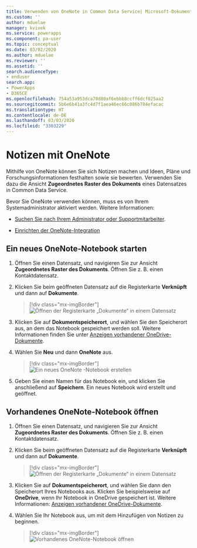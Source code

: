```yaml
---
title: Verwenden von OneNote in Common Data Service| Microsoft-Dokumentation
ms.custom: ''
author: mduelae
manager: kvivek
ms.service: powerapps
ms.component: pa-user
ms.topic: conceptual
ms.date: 03/02/2020
ms.author: mduelae
ms.reviewer: ''
ms.assetid: ''
search.audienceType:
- enduser
search.app:
- PowerApps
- D365CE
ms.openlocfilehash: 754a53a953dca70d80af6ebbb8ccff6dcf025aa2
ms.sourcegitcommit: 5b6e6b41a3fc4d7f1aea46ec66c086b784efacac
ms.translationtype: HT
ms.contentlocale: de-DE
ms.lasthandoff: 03/03/2020
ms.locfileid: "3303229"
---
```

# <a name="take-notes-by-using-onenote"></a>Notizen mit OneNote 

Mithilfe von OneNote können Sie sich Notizen machen und Ideen, Pläne und Forschungsinformationen festhalten sowie sie bewerten. Verwenden Sie dazu die Ansicht **Zugeordnetes Raster des Dokuments** eines Datensatzes in Common Data Service.

Bevor Sie OneNote verwenden können, muss es von Ihrem Systemadministrator aktiviert werden. Weitere Informationen:

-   [Suchen Sie nach Ihrem Administrator oder Supportmitarbeiter](find-admin.md).  

-   [Einrichten der OneNote-Integration](https://docs.microsoft.com/power-platform/admin/set-up-onenote-integration-in-dynamics-365)  

## <a name="start-a-new-onenote-notebook"></a>Ein neues OneNote-Notebook starten

1. Öffnen Sie einen Datensatz, und navigieren Sie zur Ansicht **Zugeordnetes Raster des Dokuments**. Öffnen Sie z. B. einen Kontaktdatensatz.

2. Klicken Sie beim geöffneten Datensatz auf die Registerkarte **Verknüpft** und dann auf **Dokumente**.
 
    > [!div class="mx-imgBorder"]
    > ![Öffnen der Registerkarte „Dokumente“ in einem Datensatz](media/onedrive_nav.png "Öffnen der Registerkarte „Dokumente“ in einem Datensatz")

3. Klicken Sie auf **Dokumentspeicherort**, und wählen Sie den Speicherort aus, an dem das Notebook gespeichert werden soll. Weitere Informationen finden Sie unter [Anzeigen vorhandener OneDrive-Dokumente](one-drive.md#view-existing-onedrive-documents).

4. Wählen Sie **Neu** und dann **OneNote** aus. 

    > [!div class="mx-imgBorder"]
    > ![Ein neues OneNote -Notebook erstellen](media/onenote.png "Ein neues OneNote-Notizbuch erstellen")

5. Geben Sie einen Namen für das Notebook ein, und klicken Sie anschließend auf **Speichern**. Ein neues Notebook wird erstellt und geöffnet.

## <a name="open-an-existing-onenote-notebook"></a>Vorhandenes OneNote-Notebook öffnen

1. Öffnen Sie einen Datensatz, und navigieren Sie zur Ansicht **Zugeordnetes Raster des Dokuments**. Öffnen Sie z. B. einen Kontaktdatensatz.

2. Klicken Sie beim geöffneten Datensatz auf die Registerkarte **Verknüpft** und dann auf **Dokumente**.
 
    > [!div class="mx-imgBorder"]
    > ![Öffnen der Registerkarte „Dokumente“ in einem Datensatz](media/onedrive_nav.png "Öffnen der Registerkarte „Dokumente“ in einem Datensatz")

3. Klicken Sie auf **Dokumentspeicherort**, und wählen Sie dann den Speicherort Ihres Notebooks aus. Klicken Sie beispielsweise auf **OneDrive**, wenn Ihr Notebook in OneDrive gespeichert ist. Weitere Informationen: [Anzeigen vorhandener OneDrive-Dokumente](one-drive.md#view-existing-onedrive-documents).

4. Wählen Sie Ihr Notebook aus, um mit dem Hinzufügen von Notizen zu beginnen.
 
    > [!div class="mx-imgBorder"]
    > ![Vorhandenes OneNote-Notebook öffnen](media/existing_onenote.png "Vorhandenes OneNote-Notebook öffnen")
